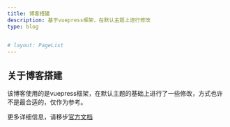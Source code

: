 ```yaml
---
title: 博客搭建
description: 基于vuepress框架，在默认主题上进行修改
type: blog

  
# layout: PageList
---
```

## 关于博客搭建
该博客使用的是vuepress框架，在默认主题的基础上进行了一些修改，方式也许不是最合适的，仅作为参考。

更多详细信息，请移步[官方文档](https://www.vuepress.cn/)


